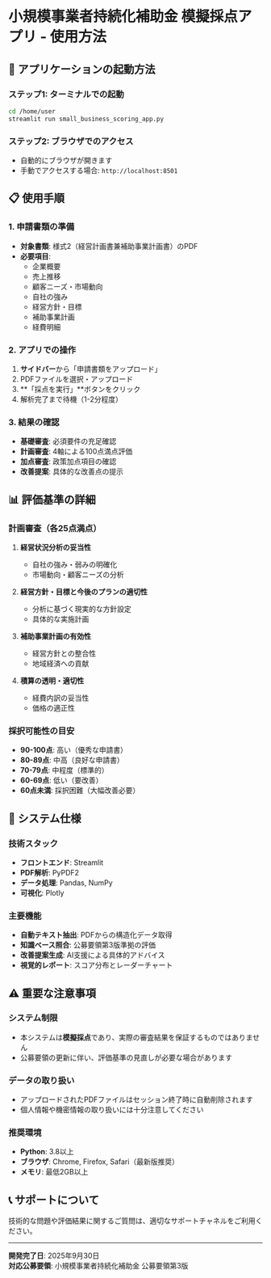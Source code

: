 # 小規模事業者持続化補助金 模擬採点アプリ - 使用方法

## 🚀 アプリケーションの起動方法

### ステップ1: ターミナルでの起動
```bash
cd /home/user
streamlit run small_business_scoring_app.py
```

### ステップ2: ブラウザでのアクセス
- 自動的にブラウザが開きます
- 手動でアクセスする場合: `http://localhost:8501`

## 📋 使用手順

### 1. 申請書類の準備
- **対象書類**: 様式2（経営計画書兼補助事業計画書）のPDF
- **必要項目**: 
  - 企業概要
  - 売上推移
  - 顧客ニーズ・市場動向
  - 自社の強み
  - 経営方針・目標
  - 補助事業計画
  - 経費明細

### 2. アプリでの操作
1. **サイドバー**から「申請書類をアップロード」
2. PDFファイルを選択・アップロード
3. **「採点を実行」**ボタンをクリック
4. 解析完了まで待機（1-2分程度）

### 3. 結果の確認
- **基礎審査**: 必須要件の充足確認
- **計画審査**: 4軸による100点満点評価
- **加点審査**: 政策加点項目の確認
- **改善提案**: 具体的な改善点の提示

## 📊 評価基準の詳細

### 計画審査（各25点満点）
1. **経営状況分析の妥当性**
   - 自社の強み・弱みの明確化
   - 市場動向・顧客ニーズの分析

2. **経営方針・目標と今後のプランの適切性**
   - 分析に基づく現実的な方針設定
   - 具体的な実施計画

3. **補助事業計画の有効性**
   - 経営方針との整合性
   - 地域経済への貢献

4. **積算の透明・適切性**
   - 経費内訳の妥当性
   - 価格の適正性

### 採択可能性の目安
- **90-100点**: 高い（優秀な申請書）
- **80-89点**: 中高（良好な申請書）
- **70-79点**: 中程度（標準的）
- **60-69点**: 低い（要改善）
- **60点未満**: 採択困難（大幅改善必要）

## 🔧 システム仕様

### 技術スタック
- **フロントエンド**: Streamlit
- **PDF解析**: PyPDF2
- **データ処理**: Pandas, NumPy
- **可視化**: Plotly

### 主要機能
- **自動テキスト抽出**: PDFからの構造化データ取得
- **知識ベース照合**: 公募要領第3版準拠の評価
- **改善提案生成**: AI支援による具体的アドバイス
- **視覚的レポート**: スコア分布とレーダーチャート

## ⚠️ 重要な注意事項

### システム制限
- 本システムは**模擬採点**であり、実際の審査結果を保証するものではありません
- 公募要領の更新に伴い、評価基準の見直しが必要な場合があります

### データの取り扱い
- アップロードされたPDFファイルはセッション終了時に自動削除されます
- 個人情報や機密情報の取り扱いには十分注意してください

### 推奨環境
- **Python**: 3.8以上
- **ブラウザ**: Chrome, Firefox, Safari（最新版推奨）
- **メモリ**: 最低2GB以上

## 📞 サポートについて

技術的な問題や評価結果に関するご質問は、適切なサポートチャネルをご利用ください。

---

**開発完了日**: 2025年9月30日  
**対応公募要領**: 小規模事業者持続化補助金 公募要領第3版